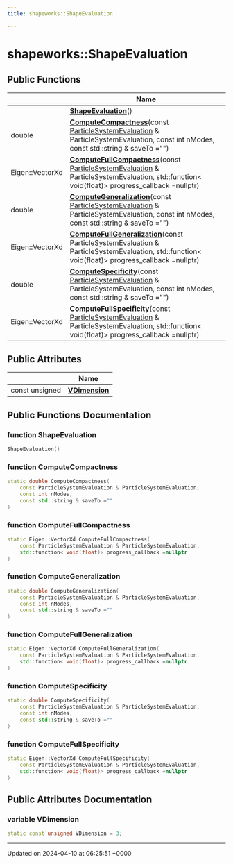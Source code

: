 ```yaml
---
title: shapeworks::ShapeEvaluation

---
```


# shapeworks::ShapeEvaluation





## Public Functions

|                | Name           |
| -------------- | -------------- |
| | **[ShapeEvaluation](../Classes/classshapeworks_1_1ShapeEvaluation.md#function-shapeevaluation)**() |
| double | **[ComputeCompactness](../Classes/classshapeworks_1_1ShapeEvaluation.md#function-computecompactness)**(const [ParticleSystemEvaluation](../Classes/classshapeworks_1_1ParticleSystemEvaluation.md) & ParticleSystemEvaluation, const int nModes, const std::string & saveTo ="") |
| Eigen::VectorXd | **[ComputeFullCompactness](../Classes/classshapeworks_1_1ShapeEvaluation.md#function-computefullcompactness)**(const [ParticleSystemEvaluation](../Classes/classshapeworks_1_1ParticleSystemEvaluation.md) & ParticleSystemEvaluation, std::function< void(float)> progress_callback =nullptr) |
| double | **[ComputeGeneralization](../Classes/classshapeworks_1_1ShapeEvaluation.md#function-computegeneralization)**(const [ParticleSystemEvaluation](../Classes/classshapeworks_1_1ParticleSystemEvaluation.md) & ParticleSystemEvaluation, const int nModes, const std::string & saveTo ="") |
| Eigen::VectorXd | **[ComputeFullGeneralization](../Classes/classshapeworks_1_1ShapeEvaluation.md#function-computefullgeneralization)**(const [ParticleSystemEvaluation](../Classes/classshapeworks_1_1ParticleSystemEvaluation.md) & ParticleSystemEvaluation, std::function< void(float)> progress_callback =nullptr) |
| double | **[ComputeSpecificity](../Classes/classshapeworks_1_1ShapeEvaluation.md#function-computespecificity)**(const [ParticleSystemEvaluation](../Classes/classshapeworks_1_1ParticleSystemEvaluation.md) & ParticleSystemEvaluation, const int nModes, const std::string & saveTo ="") |
| Eigen::VectorXd | **[ComputeFullSpecificity](../Classes/classshapeworks_1_1ShapeEvaluation.md#function-computefullspecificity)**(const [ParticleSystemEvaluation](../Classes/classshapeworks_1_1ParticleSystemEvaluation.md) & ParticleSystemEvaluation, std::function< void(float)> progress_callback =nullptr) |

## Public Attributes

|                | Name           |
| -------------- | -------------- |
| const unsigned | **[VDimension](../Classes/classshapeworks_1_1ShapeEvaluation.md#variable-vdimension)**  |

## Public Functions Documentation

### function ShapeEvaluation

```cpp
ShapeEvaluation()
```


### function ComputeCompactness

```cpp
static double ComputeCompactness(
    const ParticleSystemEvaluation & ParticleSystemEvaluation,
    const int nModes,
    const std::string & saveTo =""
)
```


### function ComputeFullCompactness

```cpp
static Eigen::VectorXd ComputeFullCompactness(
    const ParticleSystemEvaluation & ParticleSystemEvaluation,
    std::function< void(float)> progress_callback =nullptr
)
```


### function ComputeGeneralization

```cpp
static double ComputeGeneralization(
    const ParticleSystemEvaluation & ParticleSystemEvaluation,
    const int nModes,
    const std::string & saveTo =""
)
```


### function ComputeFullGeneralization

```cpp
static Eigen::VectorXd ComputeFullGeneralization(
    const ParticleSystemEvaluation & ParticleSystemEvaluation,
    std::function< void(float)> progress_callback =nullptr
)
```


### function ComputeSpecificity

```cpp
static double ComputeSpecificity(
    const ParticleSystemEvaluation & ParticleSystemEvaluation,
    const int nModes,
    const std::string & saveTo =""
)
```


### function ComputeFullSpecificity

```cpp
static Eigen::VectorXd ComputeFullSpecificity(
    const ParticleSystemEvaluation & ParticleSystemEvaluation,
    std::function< void(float)> progress_callback =nullptr
)
```


## Public Attributes Documentation

### variable VDimension

```cpp
static const unsigned VDimension = 3;
```


-------------------------------

Updated on 2024-04-10 at 06:25:51 +0000